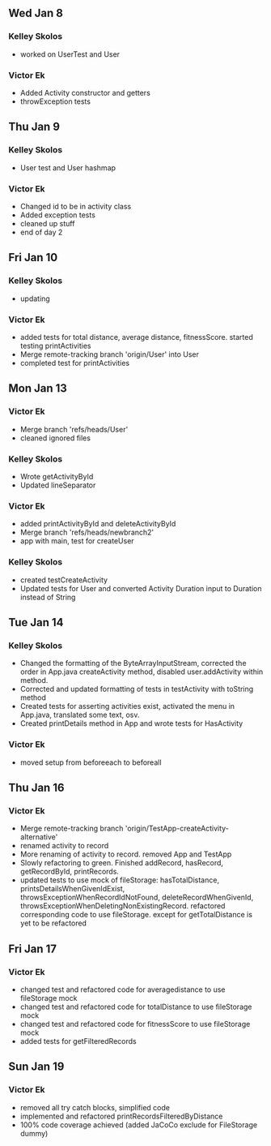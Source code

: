 ## Wed Jan 8
### Kelley Skolos
- worked on UserTest and User

### Victor Ek
- Added Activity constructor and getters
- throwException tests

## Thu Jan 9
### Kelley Skolos
- User test and User hashmap

### Victor Ek
- Changed id to be in activity class
- Added exception tests
- cleaned up stuff
- end of day 2

## Fri Jan 10
### Kelley Skolos
- updating

### Victor Ek
- added tests for total distance, average distance, fitnessScore. started testing printActivities
- Merge remote-tracking branch 'origin/User' into User
- completed test for printActivities

## Mon Jan 13
### Victor Ek
- Merge branch 'refs/heads/User'
- cleaned ignored files
### Kelley Skolos
- Wrote getActivityById
- Updated lineSeparator

### Victor Ek
- added printActivityById and deleteActivityById
- Merge branch 'refs/heads/newbranch2'
- app with main, test for createUser

### Kelley Skolos
- created testCreateActivity
- Updated tests for User and converted Activity Duration input to Duration instead of String

## Tue Jan 14
### Kelley Skolos
- Changed the formatting of the ByteArrayInputStream, corrected the order in App.java createActivity method, disabled user.addActivity within method.
- Corrected and updated formatting of tests in testActivity with toString method
- Created tests for asserting activities exist, activated the menu in App.java, translated some text, osv.
- Created printDetails method in App and wrote tests for HasActivity

### Victor Ek
- moved setup from beforeeach to beforeall

## Thu Jan 16
### Victor Ek
- Merge remote-tracking branch 'origin/TestApp-createActivity-alternative'
- renamed activity to record
- More renaming of activity to record. removed App and TestApp
- Slowly refactoring to green. Finished addRecord, hasRecord, getRecordById, printRecords.
- updated tests to use mock of fileStorage: hasTotalDistance, printsDetailsWhenGivenIdExist, throwsExceptionWhenRecordIdNotFound, deleteRecordWhenGivenId, throwsExceptionWhenDeletingNonExistingRecord. refactored corresponding code to use fileStorage. except for getTotalDistance is yet to be refactored

## Fri Jan 17
### Victor Ek
- changed test and refactored code for averagedistance to use fileStorage mock
- changed test and refactored code for totalDistance to use fileStorage mock
- changed test and refactored code for fitnessScore to use fileStorage mock
- added tests for getFilteredRecords

## Sun Jan 19
### Victor Ek
- removed all try catch blocks, simplified code
- implemented and refactored printRecordsFilteredByDistance
- 100% code coverage achieved (added JaCoCo exclude for FileStorage dummy)
